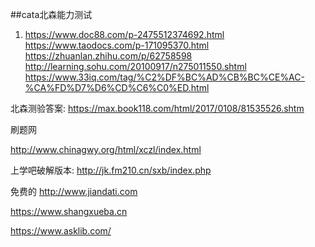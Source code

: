 ##cata北森能力测试

1. https://www.doc88.com/p-2475512374692.html
https://www.taodocs.com/p-171095370.html
https://zhuanlan.zhihu.com/p/62758598
http://learning.sohu.com/20100917/n275011550.shtml
https://www.33iq.com/tag/%C2%DF%BC%AD%CB%BC%CE%AC-%CA%FD%D7%D6%CD%C6%C0%ED.html

北森测验答案: https://max.book118.com/html/2017/0108/81535526.shtm

刷题网

http://www.chinagwy.org/html/xczl/index.html

上学吧破解版本:
http://jk.fm210.cn/sxb/index.php


免费的
http://www.jiandati.com

https://www.shangxueba.cn

https://www.asklib.com/